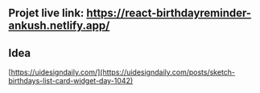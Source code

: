 ## Projet live link: https://react-birthdayreminder-ankush.netlify.app/
## Idea

[https://uidesigndaily.com/](https://uidesigndaily.com/posts/sketch-birthdays-list-card-widget-day-1042)
